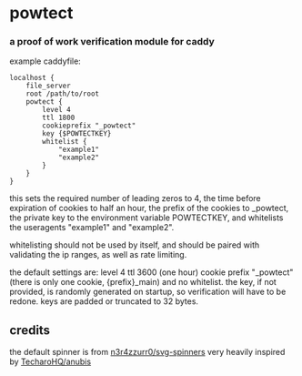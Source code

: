 # powtect
### a proof of work verification module for caddy
example caddyfile:
```
localhost {
    file_server
    root /path/to/root
    powtect {
        level 4
        ttl 1800
        cookieprefix "_powtect"
        key {$POWTECTKEY}
        whitelist {
            "example1"
            "example2"
        }
    }
}
```
this sets the required number of leading zeros to 4, the time before expiration of cookies to half an hour, the prefix of the cookies to _powtect, the private key to the environment variable POWTECTKEY, and whitelists the useragents "example1" and "example2".


whitelisting should not be used by itself, and should be paired with validating the ip ranges, as well as rate limiting.


the default settings are:
level 4
ttl 3600 (one hour)
cookie prefix "_powtect" (there is only one cookie, {prefix}_main)
and no whitelist.
the key, if not provided, is randomly generated on startup, so verification will have to be redone.
keys are padded or truncated to 32 bytes.


## credits
the default spinner is from [n3r4zzurr0/svg-spinners](https://github.com/n3r4zzurr0/svg-spinners)
very heavily inspired by [TecharoHQ/anubis](https://github.com/TecharoHQ/anubis)